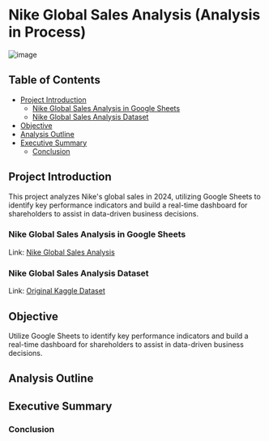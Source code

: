 # Nike Global Sales Analysis (Analysis in Process)

![image](https://github.com/user-attachments/assets/55a681d3-5bdb-477a-a2fc-3dee2bc4969f)


## Table of Contents

- [Project Introduction](#project-introduction)
    - [Nike Global Sales Analysis in Google Sheets](#nike-global-sales-analysis-in-google-sheets)
    - [Nike Global Sales Analysis Dataset](#nike-global-sales-analysis-dataset)
- [Objective](#objective)
- [Analysis Outline](#analysis-outline)
- [Executive Summary](#executive-summary)
    - [Conclusion](#conclusion)

## Project Introduction

This project analyzes Nike's global sales in 2024, utilizing Google Sheets to identify key performance indicators and build a real-time dashboard for shareholders to assist in data-driven business decisions. 

### Nike Global Sales Analysis in Google Sheets 

Link: [Nike Global Sales Analysis](https://docs.google.com/spreadsheets/d/1jyjGM5so5nkSOfy4nIrgU_kqcJxUgST2sn0BhdglUOU/edit?usp=sharing)

### Nike Global Sales Analysis Dataset

Link: [Original Kaggle Dataset](https://www.kaggle.com/datasets/ayushcx/nike-global-sales-data-2024)


## Objective

Utilize Google Sheets to identify key performance indicators and build a real-time dashboard for shareholders to assist in data-driven business decisions. 

## Analysis Outline



## Executive Summary

### Conclusion

